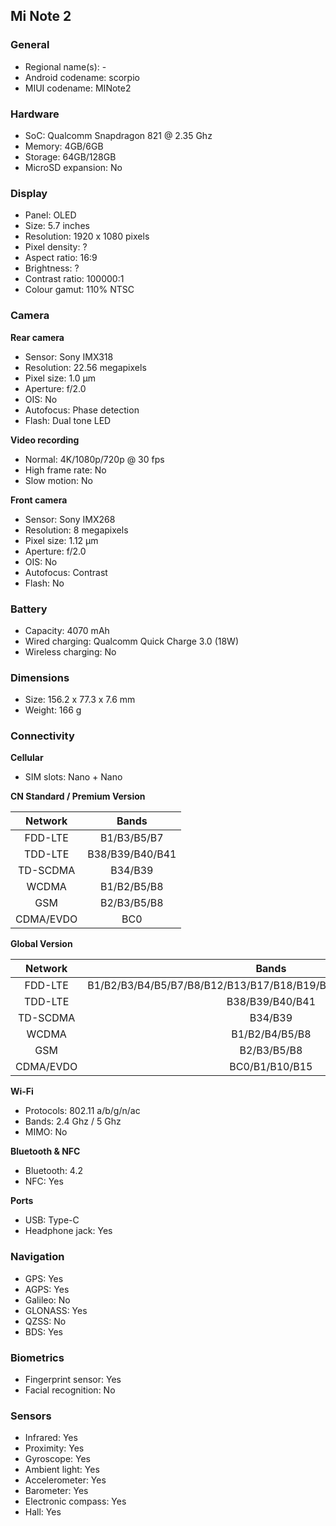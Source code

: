 ## Mi Note 2

### General

* Regional name(s): -
* Android codename: scorpio
* MIUI codename: MINote2

### Hardware

* SoC: Qualcomm Snapdragon 821 @ 2.35 Ghz
* Memory: 4GB/6GB
* Storage: 64GB/128GB
* MicroSD expansion: No

### Display

* Panel: OLED
* Size: 5.7 inches
* Resolution: 1920 x 1080 pixels
* Pixel density: ?
* Aspect ratio: 16:9
* Brightness: ?
* Contrast ratio: 100000:1
* Colour gamut: 110% NTSC

### Camera

**Rear camera**

* Sensor: Sony IMX318
* Resolution: 22.56 megapixels
* Pixel size: 1.0 µm
* Aperture: f/2.0
* OIS: No
* Autofocus: Phase detection
* Flash: Dual tone LED

**Video recording**

* Normal: 4K/1080p/720p @ 30 fps
* High frame rate: No
* Slow motion: No

**Front camera**

* Sensor: Sony IMX268
* Resolution: 8 megapixels
* Pixel size: 1.12 µm
* Aperture: f/2.0
* OIS: No
* Autofocus: Contrast
* Flash: No

### Battery

* Capacity: 4070 mAh
* Wired charging: Qualcomm Quick Charge 3.0 (18W)
* Wireless charging: No

### Dimensions

* Size: 156.2 x 77.3 x 7.6 mm
* Weight: 166 g

### Connectivity

**Cellular**

* SIM slots: Nano + Nano

**CN Standard / Premium Version**

|  Network  | Bands |
|:---------:|:---------------:|
|  FDD-LTE  |   B1/B3/B5/B7   |
|   TDD-LTE  | B38/B39/B40/B41 |
|  TD-SCDMA |     B34/B39     |
|   WCDMA   |   B1/B2/B5/B8   |
|    GSM    |   B2/B3/B5/B8   |
| CDMA/EVDO |       BC0       |

**Global Version**

|  Network  |                          Bands                         |
|:---------:|:----------------------------------------------------------------:|
|  FDD-LTE  | B1/B2/B3/B4/B5/B7/B8/B12/B13/B17/B18/B19/B20/B25/B26/B28/B29/B30 |
|   TDD-LTE  |                          B38/B39/B40/B41                         |
|  TD-SCDMA |                              B34/B39                             |
|   WCDMA   |                          B1/B2/B4/B5/B8                          |
|    GSM    |                            B2/B3/B5/B8                           |
| CDMA/EVDO |                          BC0/B1/B10/B15                          |

**Wi-Fi**

* Protocols: 802.11 a/b/g/n/ac
* Bands: 2.4 Ghz / 5 Ghz
* MIMO: No

**Bluetooth & NFC**

* Bluetooth: 4.2
* NFC: Yes

**Ports**

* USB: Type-C
* Headphone jack: Yes

### Navigation

* GPS: Yes
* AGPS: Yes
* Galileo: No
* GLONASS: Yes
* QZSS: No
* BDS: Yes

### Biometrics

* Fingerprint sensor: Yes
* Facial recognition: No

### Sensors

* Infrared: Yes
* Proximity: Yes
* Gyroscope: Yes
* Ambient light: Yes
* Accelerometer: Yes
* Barometer: Yes
* Electronic compass: Yes
* Hall: Yes